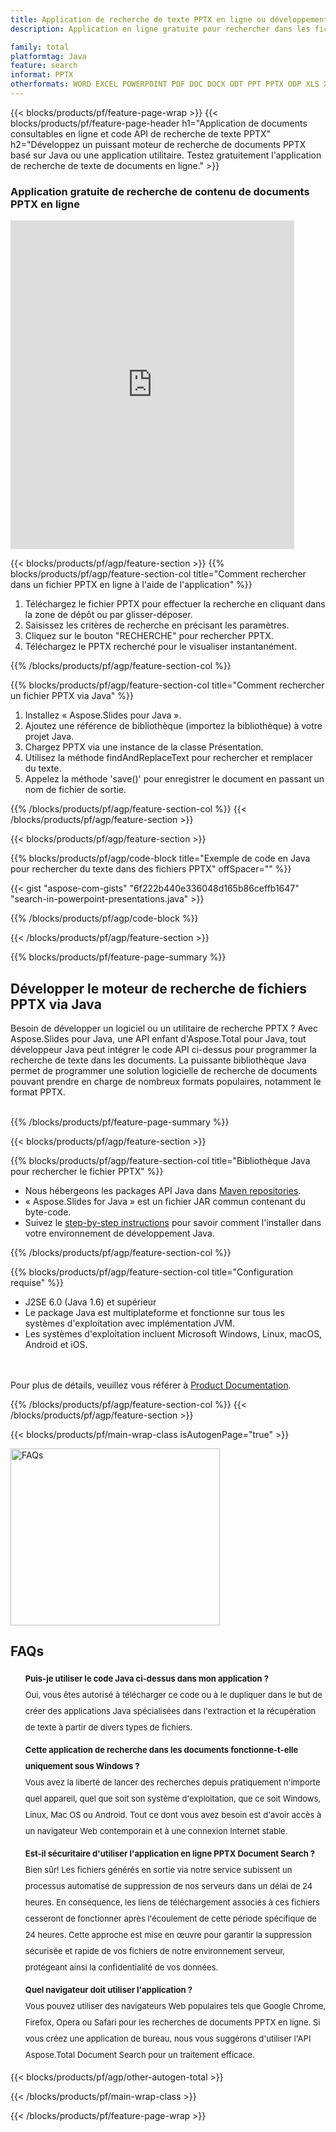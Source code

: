 ```yaml
---
title: Application de recherche de texte PPTX en ligne ou développement d'un logiciel de recherche PPTX via Java
description: Application en ligne gratuite pour rechercher dans les fichiers PPTX. Code Java pour toute application de recherche de texte de fichier PPTX.

family: total
platformtag: Java
feature: search
informat: PPTX
otherformats: WORD EXCEL POWERPOINT PDF DOC DOCX ODT PPT PPTX ODP XLS XLSX ODS
---
```

{{< blocks/products/pf/feature-page-wrap >}}
{{< blocks/products/pf/feature-page-header h1="Application de documents consultables en ligne et code API de recherche de texte PPTX" h2="Développez un puissant moteur de recherche de documents PPTX basé sur Java ou une application utilitaire. Testez gratuitement l'application de recherche de texte de documents en ligne." >}}


<div class="container-fluid agp-content bg-white aboutfile box-1 vh100 section nopbtm">
<div class=container>
<div class=row>
<div class="demobox tc col-md-12 padding-0">

<h3>Application gratuite de recherche de contenu de documents PPTX en ligne</h3>

<iframe style="border: none; height: 526px;" scrolling="no" src="https://products.aspose.app/total/search/embed&h1&h2" id="child-iframe" width="90%"></iframe>

</div></div>
</div></div>

{{< blocks/products/pf/agp/feature-section >}}
{{% blocks/products/pf/agp/feature-section-col title="Comment rechercher dans un fichier PPTX en ligne à l'aide de l'application" %}}

1. Téléchargez le fichier PPTX pour effectuer la recherche en cliquant dans la zone de dépôt ou par glisser-déposer.
1. Saisissez les critères de recherche en précisant les paramètres. 
1. Cliquez sur le bouton "RECHERCHE" pour rechercher PPTX.
1. Téléchargez le PPTX recherché pour le visualiser instantanément.

{{% /blocks/products/pf/agp/feature-section-col %}}

{{% blocks/products/pf/agp/feature-section-col title="Comment rechercher un fichier PPTX via Java" %}}

1. Installez « Aspose.Slides pour Java ».
1. Ajoutez une référence de bibliothèque (importez la bibliothèque) à votre projet Java.
1. Chargez PPTX via une instance de la classe Présentation.
1. Utilisez la méthode findAndReplaceText pour rechercher et remplacer du texte.
1. Appelez la méthode 'save()' pour enregistrer le document en passant un nom de fichier de sortie.

{{% /blocks/products/pf/agp/feature-section-col %}}
{{< /blocks/products/pf/agp/feature-section >}}


{{< blocks/products/pf/agp/feature-section >}}

{{% blocks/products/pf/agp/code-block title="Exemple de code en Java pour rechercher du texte dans des fichiers PPTX" offSpacer="" %}}

{{< gist "aspose-com-gists" "6f222b440e336048d165b86ceffb1647" "search-in-powerpoint-presentations.java" >}}

{{% /blocks/products/pf/agp/code-block %}}

{{< /blocks/products/pf/agp/feature-section >}}

{{% blocks/products/pf/feature-page-summary %}}


<h2>Développer le moteur de recherche de fichiers PPTX via Java</h2>

Besoin de développer un logiciel ou un utilitaire de recherche PPTX ? Avec Aspose.Slides pour Java, une API enfant d'Aspose.Total pour Java, tout développeur Java peut intégrer le code API ci-dessus pour programmer la recherche de texte dans les documents. La puissante bibliothèque Java permet de programmer une solution logicielle de recherche de documents pouvant prendre en charge de nombreux formats populaires, notamment le format PPTX.<br /><br />

{{% /blocks/products/pf/feature-page-summary %}}

{{< blocks/products/pf/agp/feature-section >}}

{{% blocks/products/pf/agp/feature-section-col title="Bibliothèque Java pour rechercher le fichier PPTX" %}}

- Nous hébergeons les packages API Java dans [Maven repositories](https://releases.aspose.com/java/repo/com/aspose/aspose-slides/). 
- « Aspose.Slides for Java » est un fichier JAR commun contenant du byte-code. 
- Suivez le [step-by-step instructions](https://docs.aspose.com/slides/java/installation/#install-aspose-slides-for-java-from-maven-repository) pour savoir comment l'installer dans votre environnement de développement Java.

{{% /blocks/products/pf/agp/feature-section-col %}}

{{% blocks/products/pf/agp/feature-section-col title="Configuration requise" %}}

- J2SE 6.0 (Java 1.6) et supérieur
- Le package Java est multiplateforme et fonctionne sur tous les systèmes d'exploitation avec implémentation JVM.
- Les systèmes d'exploitation incluent Microsoft Windows, Linux, macOS, Android et iOS.

<br /><br />
Pour plus de détails, veuillez vous référer à [Product Documentation](https://docs.aspose.com/slides/java/system-requirements/).

{{% /blocks/products/pf/agp/feature-section-col %}}
{{< /blocks/products/pf/agp/feature-section >}}


{{< blocks/products/pf/main-wrap-class isAutogenPage="true" >}}

<style>.howtolist li{margin-right: 0!important;line-height: 26px;position: relative;margin-bottom: 10px;font-size: 13px;list-style-type: none;}</style>
<div class="col-md-12 tl bg-gray-dark howtolist section">
  <a class="anchor" name="faqpage"></a>
  <div class="container tl dflex" itemscope="" itemtype="https://schema.org/FAQPage">
      <div class="col-md-4 howtosectiongfx">
          <img class="social-panel-hide-on-mobile" src="https://www.groupdocs.cloud/templates/brand/images/groupdocs/conversion/groupdocs_conversion-brand.png" alt="FAQs" width="335" height="283">
      </div>
      <div class="howtosection col-md-8">
          <div>
              <h2>FAQs</h2>
                <ul>
                  <li itemscope="" itemprop="mainEntity" itemtype="https://schema.org/Question">
                      <div>
                          <span itemprop="name"><b>Puis-je utiliser le code Java ci-dessus dans mon application ?</b></span>
                      </div>
                      <div itemscope="" itemprop="acceptedAnswer" itemtype="https://schema.org/Answer">
                          <span itemprop="text">Oui, vous êtes autorisé à télécharger ce code ou à le dupliquer dans le but de créer des applications Java spécialisées dans l'extraction et la récupération de texte à partir de divers types de fichiers. </span>
                      </div>
                  </li>
                  <li itemscope="" itemprop="mainEntity" itemtype="https://schema.org/Question">
                      <div>
                          <span itemprop="name"><b>Cette application de recherche dans les documents fonctionne-t-elle uniquement sous Windows ?</b></span>
                      </div>
                      <div itemscope="" itemprop="acceptedAnswer" itemtype="https://schema.org/Answer">
                          <span itemprop="text">Vous avez la liberté de lancer des recherches depuis pratiquement n'importe quel appareil, quel que soit son système d'exploitation, que ce soit Windows, Linux, Mac OS ou Android. Tout ce dont vous avez besoin est d'avoir accès à un navigateur Web contemporain et à une connexion Internet stable.</span>
                      </div>
                  </li>
                  <li itemscope="" itemprop="mainEntity" itemtype="https://schema.org/Question">
                      <div>
                          <span itemprop="name"><b>Est-il sécuritaire d'utiliser l'application en ligne PPTX Document Search ?</b></span>
                      </div>
                      <div itemscope="" itemprop="acceptedAnswer" itemtype="https://schema.org/Answer">
                          <span itemprop="text">Bien sûr! Les fichiers générés en sortie via notre service subissent un processus automatisé de suppression de nos serveurs dans un délai de 24 heures. En conséquence, les liens de téléchargement associés à ces fichiers cesseront de fonctionner après l'écoulement de cette période spécifique de 24 heures. Cette approche est mise en œuvre pour garantir la suppression sécurisée et rapide de vos fichiers de notre environnement serveur, protégeant ainsi la confidentialité de vos données.</span>
                      </div>
                  </li>                 
                  <li itemscope="" itemprop="mainEntity" itemtype="https://schema.org/Question">
                      <div>
                          <span itemprop="name"><b>Quel navigateur doit utiliser l'application ?</b></span>
                      </div>
                      <div itemscope="" itemprop="acceptedAnswer" itemtype="https://schema.org/Answer">
                          <span itemprop="text">Vous pouvez utiliser des navigateurs Web populaires tels que Google Chrome, Firefox, Opera ou Safari pour les recherches de documents PPTX en ligne. Si vous créez une application de bureau, nous vous suggérons d'utiliser l'API Aspose.Total Document Search pour un traitement efficace.</span>
                      </div>
                  </li>
              </ul>
          </div>
      </div>
  </div>

{{< blocks/products/pf/agp/other-autogen-total >}}

{{< /blocks/products/pf/main-wrap-class >}}

{{< /blocks/products/pf/feature-page-wrap >}}